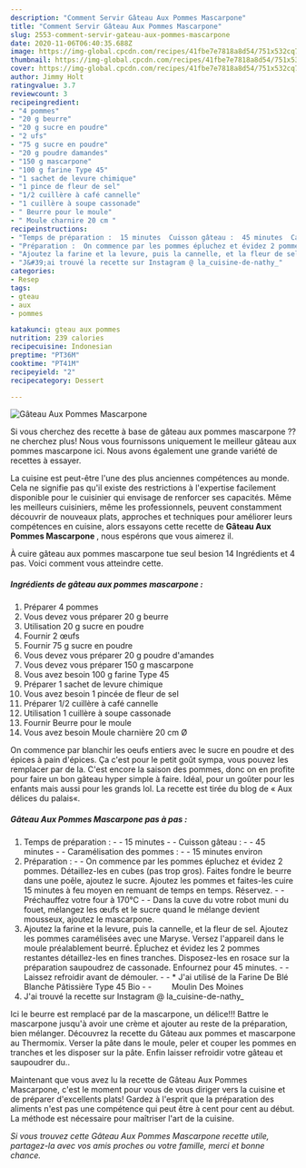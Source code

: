 ```yaml
---
description: "Comment Servir Gâteau Aux Pommes Mascarpone"
title: "Comment Servir Gâteau Aux Pommes Mascarpone"
slug: 2553-comment-servir-gateau-aux-pommes-mascarpone
date: 2020-11-06T06:40:35.688Z
image: https://img-global.cpcdn.com/recipes/41fbe7e7818a8d54/751x532cq70/gateau-aux-pommes-mascarpone-photo-principale-de-la-recette.jpg
thumbnail: https://img-global.cpcdn.com/recipes/41fbe7e7818a8d54/751x532cq70/gateau-aux-pommes-mascarpone-photo-principale-de-la-recette.jpg
cover: https://img-global.cpcdn.com/recipes/41fbe7e7818a8d54/751x532cq70/gateau-aux-pommes-mascarpone-photo-principale-de-la-recette.jpg
author: Jimmy Holt
ratingvalue: 3.7
reviewcount: 3
recipeingredient:
- "4 pommes"
- "20 g beurre"
- "20 g sucre en poudre"
- "2 ufs"
- "75 g sucre en poudre"
- "20 g poudre damandes"
- "150 g mascarpone"
- "100 g farine Type 45"
- "1 sachet de levure chimique"
- "1 pince de fleur de sel"
- "1/2 cuillère à café cannelle"
- "1 cuillère à soupe cassonade"
- " Beurre pour le moule"
- " Moule charnire 20 cm "
recipeinstructions:
- "Temps de préparation :  15 minutes  Cuisson gâteau :  45 minutes  Caramélisation des pommes :  15 minutes environ"
- "Préparation :  On commence par les pommes épluchez et évidez 2 pommes. Détaillez-les en cubes (pas trop gros). Faites fondre le beurre dans une poêle, ajoutez le sucre. Ajoutez les pommes et faites-les cuire 15 minutes à feu moyen en remuant de temps en temps. Réservez.  Préchauffez votre four à 170°C  Dans la cuve du votre robot muni du fouet, mélangez les œufs et le sucre quand le mélange devient mousseux, ajoutez le mascarpone."
- "Ajoutez la farine et la levure, puis la cannelle, et la fleur de sel. Ajoutez les pommes caramélisées avec une Maryse. Versez l&#39;appareil dans le moule préalablement beurré. Épluchez et évidez les 2 pommes restantes détaillez-les en fines tranches. Disposez-les en rosace sur la préparation saupoudrez de cassonade. Enfournez pour 45 minutes.  Laissez refroidir avant de démouler.  * J&#39;ai utilisé de la Farine De Blé Blanche Pâtissière Type 45 Bio          Moulin Des Moines"
- "J&#39;ai trouvé la recette sur Instagram @ la_cuisine-de-nathy_"
categories:
- Resep
tags:
- gteau
- aux
- pommes

katakunci: gteau aux pommes 
nutrition: 239 calories
recipecuisine: Indonesian
preptime: "PT36M"
cooktime: "PT41M"
recipeyield: "2"
recipecategory: Dessert

---
```



![Gâteau Aux Pommes Mascarpone](https://img-global.cpcdn.com/recipes/41fbe7e7818a8d54/751x532cq70/gateau-aux-pommes-mascarpone-photo-principale-de-la-recette.jpg)

Si vous cherchez des recette à base de gâteau aux pommes mascarpone ?? ne cherchez plus! Nous vous fournissons uniquement le meilleur gâteau aux pommes mascarpone ici. Nous avons également une grande variété de recettes à essayer.

La cuisine est peut-être l'une des plus anciennes compétences au monde. Cela ne signifie pas qu'il existe des restrictions à l'expertise facilement disponible pour le cuisinier qui envisage de renforcer ses capacités. Même les meilleurs cuisiniers, même les professionnels, peuvent constamment découvrir de nouveaux plats, approches et techniques pour améliorer leurs compétences en cuisine, alors essayons cette recette de <strong> Gâteau Aux Pommes Mascarpone </strong>, nous espérons que vous aimerez il.

<!--inarticleads1-->

À cuire gâteau aux pommes mascarpone tue seul besion 14 Ingrédients et 4 pas. Voici comment vous atteindre cette.

##### Ingrédients de gâteau aux pommes mascarpone :

1. Préparer 4 pommes
1. Vous devez vous préparer 20 g beurre
1. Utilisation 20 g sucre en poudre
1. Fournir 2 œufs
1. Fournir 75 g sucre en poudre
1. Vous devez vous préparer 20 g poudre d&#39;amandes
1. Vous devez vous préparer 150 g mascarpone
1. Vous avez besoin 100 g farine Type 45
1. Préparer 1 sachet de levure chimique
1. Vous avez besoin 1 pincée de fleur de sel
1. Préparer 1/2 cuillère à café cannelle
1. Utilisation 1 cuillère à soupe cassonade
1. Fournir  Beurre pour le moule
1. Vous avez besoin  Moule charnière 20 cm Ø


On commence par blanchir les oeufs entiers avec le sucre en poudre et des épices à pain d&#39;épices. Ça c&#39;est pour le petit goût sympa, vous pouvez les remplacer par de la. C&#39;est encore la saison des pommes, donc on en profite pour faire un bon gâteau hyper simple à faire. Idéal, pour un goûter pour les enfants mais aussi pour les grands lol. La recette est tirée du blog de « Aux délices du palais«. 

<!--inarticleads2-->

##### Gâteau Aux Pommes Mascarpone pas à pas :

1. Temps de préparation : -  - 15 minutes -  - Cuisson gâteau : -  - 45 minutes -  - Caramélisation des pommes : -  - 15 minutes environ
1. Préparation : -  - On commence par les pommes épluchez et évidez 2 pommes. Détaillez-les en cubes (pas trop gros). Faites fondre le beurre dans une poêle, ajoutez le sucre. Ajoutez les pommes et faites-les cuire 15 minutes à feu moyen en remuant de temps en temps. Réservez. -  - Préchauffez votre four à 170°C -  - Dans la cuve du votre robot muni du fouet, mélangez les œufs et le sucre quand le mélange devient mousseux, ajoutez le mascarpone.
1. Ajoutez la farine et la levure, puis la cannelle, et la fleur de sel. Ajoutez les pommes caramélisées avec une Maryse. Versez l&#39;appareil dans le moule préalablement beurré. Épluchez et évidez les 2 pommes restantes détaillez-les en fines tranches. Disposez-les en rosace sur la préparation saupoudrez de cassonade. Enfournez pour 45 minutes. -  - Laissez refroidir avant de démouler. -  - * J&#39;ai utilisé de la Farine De Blé Blanche Pâtissière Type 45 Bio -  -         Moulin Des Moines
1. J&#39;ai trouvé la recette sur Instagram @ la_cuisine-de-nathy_


Ici le beurre est remplacé par de la mascarpone, un délice!!! Battre le mascarpone jusqu&#39;à avoir une crème et ajouter au reste de la préparation, bien mélanger. Découvrez la recette du Gâteau aux pommes et mascarpone au Thermomix. Verser la pâte dans le moule, peler et couper les pommes en tranches et les disposer sur la pâte. Enfin laisser refroidir votre gâteau et saupoudrer du.. 

<!--inarticleads1-->

<p>
Maintenant que vous avez lu la recette de Gâteau Aux Pommes Mascarpone, c'est le moment pour vous de vous diriger vers la cuisine et de préparer d'excellents plats! Gardez à l'esprit que la préparation des aliments n'est pas une compétence qui peut être à cent pour cent au début. La méthode est nécessaire pour maîtriser l'art de la cuisine.
</p>

<p>
<i>Si vous trouvez cette Gâteau Aux Pommes Mascarpone recette utile, partagez-la avec vos amis proches ou votre famille, merci et bonne chance.</i>
</p>
